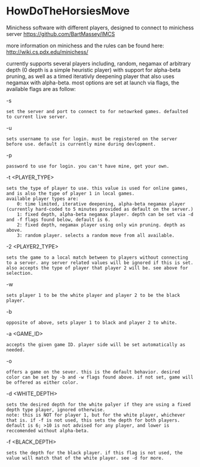 # HowDoTheHorsiesMove
Minichess software with different players, designed to connect to minichess server https://github.com/BartMassey/IMCS

more information on minichess and the rules can be found here: http://wiki.cs.pdx.edu/minichess/

currently supports several players including, random, negamax of arbitrary depth (0 depth is a simple heuristic player) with support for alpha-beta pruning, as well as a timed iterativly deepening player that also uses negamax with alpha-beta. most options are set at launch via flags, the available flags are as follow:

  -s <SERVER> <PORT>
  
	set the server and port to connect to for netowrked games. defaulted to current live server.
	
  -u <USERNAME>
  
	sets username to use for login. must be registered on the server before use. default is currently mine during devlopment.
	
  -p <PASSWORD>
  
	password to use for login. you can't have mine, get your own.
	
  -t <PLAYER_TYPE>
  
	sets the type of player to use. this value is used for online games, and is also the type of player 1 in local games.
	available player types are:
		0: time limited, iterative deepening, alpha-beta negamax player (currently hard-coded to 5 minutes provided as default on the server.)
		1: fixed depth, alpha-beta negamax player. depth can be set via -d and -f flags found below, default is 6.
		2: fixed depth, negamax player using only win pruning. depth as above.
		3: random player. selects a random move from all available.
	
  -2 <PLAYER2_TYPE>
  
	sets the game to a local match between to players without connecting to a server. any server related values will be ignored if this is set.
	also accepts the type of player that player 2 will be. see above for selection.
	
  -w
  
	sets player 1 to be the white player and player 2 to be the black player.
	
  -b
  
	opposite of above, sets player 1 to black and player 2 to white.
	
  -a <GAME_ID>
  
	accepts the given game ID. player side will be set automatically as needed.
  
  -o
  
	offers a game on the sever. this is the default behavior. desired color can be set by -b and -w flags found above. if not set, game will be offered as either color.
	
  -d <WHITE_DEPTH>
  
	sets the desired depth for the white palyer if they are using a fixed depth type player, ignored otherwise.
	note: this is NOT for player 1, but for the white player, whichever that is. if -f is not used, this sets the depth for both players. 
	default is 6; >10 is not advised for any player, and lower is reccomended without alpha-beta.
	
  -f <BLACK_DEPTH>
  
	sets the depth for the black player. if this flag is not used, the value will match that of the white player. see -d for more.